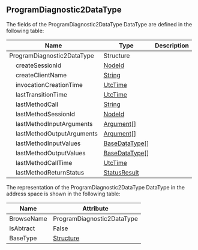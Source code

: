 <!-- datatype -->
## ProgramDiagnostic2DataType
<!-- end of description -->
The fields of the ProgramDiagnostic2DataType DataType are defined in the following table:  

|Name|Type|Description|
|---|---|---|
|ProgramDiagnostic2DataType|Structure||
|&nbsp;&nbsp;&nbsp;&nbsp;createSessionId|[NodeId](../../../Part3/DataTypes/NodeId/readme.md)||
|&nbsp;&nbsp;&nbsp;&nbsp;createClientName|[String](../../../Part3/DataTypes/String/readme.md)||
|&nbsp;&nbsp;&nbsp;&nbsp;invocationCreationTime|[UtcTime](../../../Part3/DataTypes/UtcTime/readme.md)||
|&nbsp;&nbsp;&nbsp;&nbsp;lastTransitionTime|[UtcTime](../../../Part3/DataTypes/UtcTime/readme.md)||
|&nbsp;&nbsp;&nbsp;&nbsp;lastMethodCall|[String](../../../Part3/DataTypes/String/readme.md)||
|&nbsp;&nbsp;&nbsp;&nbsp;lastMethodSessionId|[NodeId](../../../Part3/DataTypes/NodeId/readme.md)||
|&nbsp;&nbsp;&nbsp;&nbsp;lastMethodInputArguments|[Argument](../../../Part3/DataTypes/Argument/readme.md)[]||
|&nbsp;&nbsp;&nbsp;&nbsp;lastMethodOutputArguments|[Argument](../../../Part3/DataTypes/Argument/readme.md)[]||
|&nbsp;&nbsp;&nbsp;&nbsp;lastMethodInputValues|[BaseDataType](../../../Part3/DataTypes/BaseDataType/readme.md)[]||
|&nbsp;&nbsp;&nbsp;&nbsp;lastMethodOutputValues|[BaseDataType](../../../Part3/DataTypes/BaseDataType/readme.md)[]||
|&nbsp;&nbsp;&nbsp;&nbsp;lastMethodCallTime|[UtcTime](../../../Part3/DataTypes/UtcTime/readme.md)||
|&nbsp;&nbsp;&nbsp;&nbsp;lastMethodReturnStatus|[StatusResult](../../../Part5/DataTypes/StatusResult/readme.md)||

The representation of the ProgramDiagnostic2DataType DataType in the address space is shown in the following table:  

|Name|Attribute|
|---|---|
|BrowseName|ProgramDiagnostic2DataType|
|IsAbtract|False|
|BaseType|[Structure](../../../Part3/DataTypes/Structure/readme.md)|

